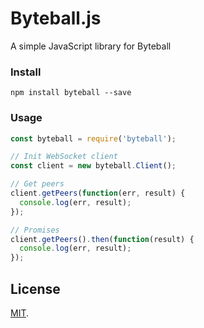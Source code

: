 # Byteball.js

A simple JavaScript library for Byteball

### Install
```
npm install byteball --save
```

### Usage
```js
const byteball = require('byteball');

// Init WebSocket client
const client = new byteball.Client();

// Get peers
client.getPeers(function(err, result) {
  console.log(err, result);
});

// Promises
client.getPeers().then(function(result) {
  console.log(err, result);
});
```

## License

[MIT](LICENSE).
